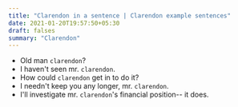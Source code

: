 ```yaml
---
title: "Clarendon in a sentence | Clarendon example sentences"
date: 2021-01-20T19:57:50+05:30
draft: falses
summary: "Clarendon"
---
```

- Old man `clarendon`?
- I haven't seen mr. `clarendon`.
- How could `clarendon` get in to do it?
- I needn't keep you any longer, mr. `clarendon`.
- I'll investigate mr. `clarendon`'s financial position-- it does.
                 
